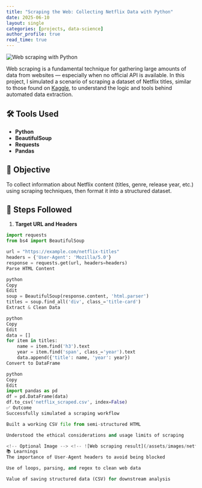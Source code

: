 ```yaml
---
title: "Scraping the Web: Collecting Netflix Data with Python"
date: 2025-06-10
layout: single
categories: [projects, data-science]
author_profile: true
read_time: true
---
```

![Web scraping with Python](/assets/images/Webscraping.jpeg)

Web scraping is a fundamental technique for gathering large amounts of data from websites — especially when no official API is available. In this project, I simulated a scenario of scraping a dataset of Netflix titles, similar to those found on [Kaggle](https://www.kaggle.com/), to understand the logic and tools behind automated data extraction.

## 🛠️ Tools Used

- **Python**
- **BeautifulSoup**
- **Requests**
- **Pandas**

## 🧩 Objective

To collect information about Netflix content (titles, genre, release year, etc.) using scraping techniques, then format it into a structured dataset.

## 🔎 Steps Followed

1. **Target URL and Headers**
```python
import requests
from bs4 import BeautifulSoup

url = "https://example.com/netflix-titles"
headers = {'User-Agent': 'Mozilla/5.0'}
response = requests.get(url, headers=headers)
Parse HTML Content

python
Copy
Edit
soup = BeautifulSoup(response.content, 'html.parser')
titles = soup.find_all('div', class_='title-card')
Extract & Clean Data

python
Copy
Edit
data = []
for item in titles:
    name = item.find('h3').text
    year = item.find('span', class_='year').text
    data.append({'title': name, 'year': year})
Convert to DataFrame

python
Copy
Edit
import pandas as pd
df = pd.DataFrame(data)
df.to_csv('netflix_scraped.csv', index=False)
✅ Outcome
Successfully simulated a scraping workflow

Built a working CSV file from semi-structured HTML

Understood the ethical considerations and usage limits of scraping

<!-- Optional Image --> <!-- ![Web scraping result](/assets/images/netflix-scrape-preview.png) -->
📚 Learnings
The importance of User-Agent headers to avoid being blocked

Use of loops, parsing, and regex to clean web data

Value of saving structured data (CSV) for downstream analysis
